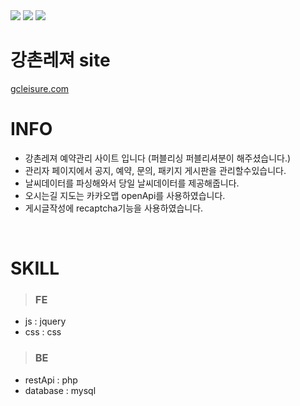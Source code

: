 
<div>
  <img src="https://img.shields.io/github/stars/oktrees/gcleisure"/>
  <img src="https://img.shields.io/github/issues/oktrees/gcleisure"/>
  <img src="https://hits.seeyoufarm.com/api/count/incr/badge.svg?url=https%3A%2F%2Fgithub.com%2Foktrees%2Fgcleisure&count_bg=%2379C83D&title_bg=%23555555&icon=&icon_color=%23E7E7E7&title=hits&edge_flat=false"/>
</div>

# 강촌레져 site  

<a href="https://gcleisure.com/">gcleisure.com</a><br/>

# INFO

* 강촌레져 예약관리 사이트 입니다 (퍼블리싱 퍼블리셔분이 해주셨습니다.)<br/>
* 관리자 페이지에서 공지, 예약, 문의, 패키지 게시판을 관리할수있습니다.
* 날씨데이터를 파싱해와서 당일 날씨데이터를 제공해줍니다.
* 오시는길 지도는 카카오맵 openApi를 사용하였습니다.
* 게시글작성에 recaptcha기능을 사용하였습니다. <br/>
<br/>


# SKILL

> ### FE 
* js : jquery
* css : css

> ### BE
* restApi : php
* database : mysql
<br/>
